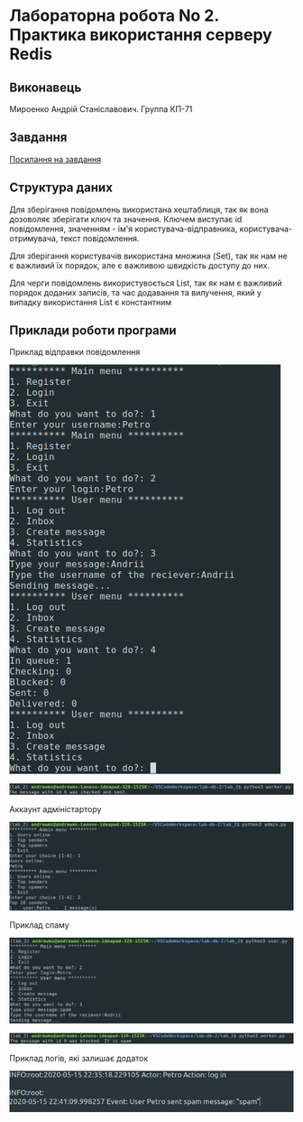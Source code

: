# Лабораторна робота No 2. Практика використання серверу Redis

## Виконавець

Мироенко Андрій Станіславович. Группа КП-71

## Завдання 

[Посилання на завдання](http://scs.kpi.ua/sites/default/files/lab2_bd2-db2019_2020.pdf)

## Структура даних
Для зберігання повідомлень використана хештаблиця, так як вона дозоволяє зберігати ключ та значення. Ключем виступає id повідомлення, значенням - ім'я користувача-відправника, користувача-отримувача, текст повідомлення.

Для зберігання користувачів використана множина (Set), так як нам не є важливий їх порядок, але є важливою швидкість доступу до них.

Для черги повідомлень використувоється List, так як нам є важливий порядок доданих записів, та час додавання та вилучення, який у випадку використання List є константним


## Приклади роботи програми

Приклад відправки повідомлення 

![1](./images/1.png)

![2](./images/2.png)

Аккаунт адміністартору

![3](./images/3.png)

Приклад спаму

![4](./images/4.png)

![5](./images/5.png)

Приклад логів, які залишає додаток

![6](./images/6.png)
